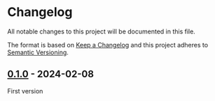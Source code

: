 # Changelog
All notable changes to this project will be documented in this file.

The format is based on [Keep a Changelog](https://keepachangelog.com/)
and this project adheres to [Semantic Versioning](https://semver.org/).

## [0.1.0] - 2024-02-08
First version

[0.1.0]: https://github.com/lumeland/cms/releases/tag/v0.1.0
